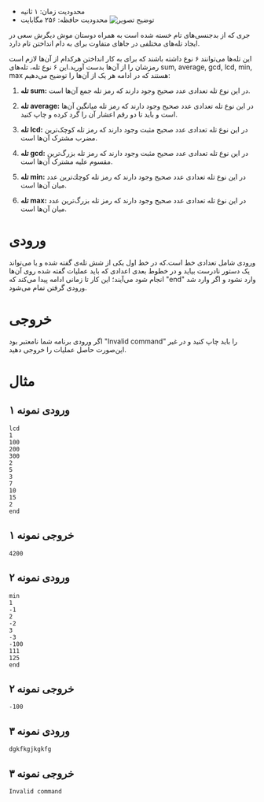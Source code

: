 + محدودیت زمان: ۱ ثانیه
+ محدودیت حافظه: ۲۵۶ مگابایت
![توضیح تصویر](https://imgurl.ir/uploads/m320337_0244d-16944358858431.jpg)

جری كه از بدجنسی‌های تام خسته شده است به همراه دوستان موش ديگرش سعی در ايجاد تله‌های مختلفی در جاهای متفاوت برای به دام انداختن تام دارد.

اين تله‌ها می‌توانند ۶ نوع داشته باشند كه برای به كار انداختن هركدام از آن‌ها لازم است رمزشان را از آن‌ها بدست آورید.اين ۶ نوع تله، تله‌های sum, average, gcd, lcd, min, max هستند كه در ادامه هر یک از آن‌ها را توضيح می‌دهيم:

1. **تله sum:**
در اين نوع تله تعدادی عدد صحيح وجود دارند كه رمز تله جمع آن‌ها است.

2. **تله average:**
در اين نوع تله تعدادی عدد صحيح وجود دارند كه رمز تله ميانگين آن‌ها است و باید تا دو رقم اعشار آن را گرد کرده و چاپ کنید.

3. **تله lcd:**
در اين نوع تله تعدادی عدد صحيح مثبت وجود دارند كه رمز تله کوچک‌ترین مضرب مشترک آن‌ها است.

4. **تله gcd:**
در اين نوع تله تعدادی عدد صحيح مثبت وجود دارند كه رمز تله بزرگ‌ترين مقسوم عليه مشترک آن‌ها است.

5. **تله min:**
در اين نوع تله تعدادی عدد صحيح وجود دارند كه رمز تله كوچك‌ترين عدد ميان آن‌ها است.
 
6. **تله max:**
در اين نوع تله تعدادی عدد صحيح وجود دارند كه رمز تله بزرگ‌ترين عدد ميان آن‌ها است.
  
# ورودی
ورودی شامل تعدادی خط است.كه در خط اول يكی از شش تله‌ی گفته شده و يا می‌تواند يک دستور نادرست بياید و در خطوط بعدی اعدادی كه باید عمليات گفته شده روی آن‌ها انجام شود می‌آيند؛ اين كار تا زمانی ادامه پيدا می‌كند كه "end" وارد نشود و اگر وارد شد ورودی گرفتن تمام می‌شود.

# خروجی
اگر ورودی برنامه شما نامعتبر بود "Invalid command" را باید چاپ كنيد و در غير اين‌صورت حاصل عمليات را خروجی دهید.

# مثال
## ورودی نمونه ۱
```
lcd
1
100
200
300
2
5
3
7
10
15
2
end
```

## خروجی نمونه ۱
```
4200
```

## ورودی نمونه ۲
```
min
1
-1
2
-2
3
-3
-100
111
125
end
```

## خروجی نمونه ۲
```
-100
```

## ورودی نمونه ۳
```
dgkfkgjkgkfg
```

## خروجی نمونه ۳
```
Invalid command
```
